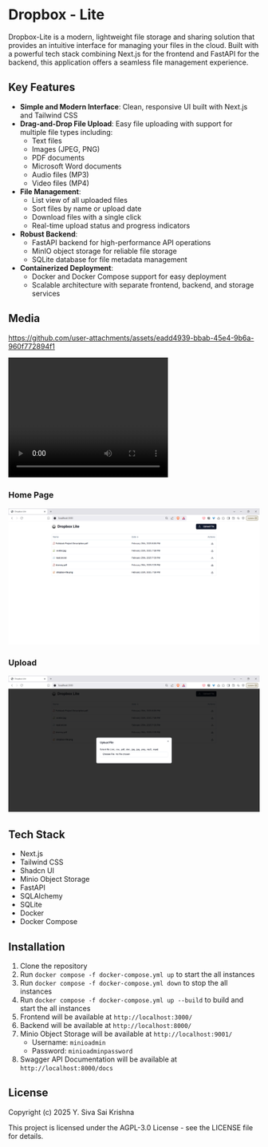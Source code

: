 # Dropbox - Lite

Dropbox-Lite is a modern, lightweight file storage and sharing solution that provides an intuitive interface for managing your files in the cloud. Built with a powerful tech stack combining Next.js for the frontend and FastAPI for the backend, this application offers a seamless file management experience.

## Key Features
- **Simple and Modern Interface**: Clean, responsive UI built with Next.js and Tailwind CSS
- **Drag-and-Drop File Upload**: Easy file uploading with support for multiple file types including:
  - Text files
  - Images (JPEG, PNG)
  - PDF documents
  - Microsoft Word documents
  - Audio files (MP3)
  - Video files (MP4)
- **File Management**:
  - List view of all uploaded files
  - Sort files by name or upload date
  - Download files with a single click
  - Real-time upload status and progress indicators
- **Robust Backend**:
  - FastAPI backend for high-performance API operations
  - MinIO object storage for reliable file storage
  - SQLite database for file metadata management
- **Containerized Deployment**:
  - Docker and Docker Compose support for easy deployment
  - Scalable architecture with separate frontend, backend, and storage services

## Media


https://github.com/user-attachments/assets/eadd4939-bbab-45e4-9b6a-960f772894f1


<video width="320" height="240" controls>
  <source src="./media/dropbox_lite_demo.mp4" type="video/mp4">
</video>

### Home Page
<img src="./media/homepage.png" alt="Home Page"/>

### Upload
<img src="./media/upload.png" alt="Upload"/>


## Tech Stack
- Next.js
- Tailwind CSS
- Shadcn UI
- Minio Object Storage
- FastAPI
- SQLAlchemy
- SQLite
- Docker
- Docker Compose


## Installation
1. Clone the repository
2. Run `docker compose -f docker-compose.yml up` to start the all instances
3. Run `docker compose -f docker-compose.yml down` to stop the all instances
4. Run `docker compose -f docker-compose.yml up --build` to build and start the all instances
5. Frontend will be available at `http://localhost:3000/`
6. Backend will be available at `http://localhost:8000/`
7. Minio Object Storage will be available at `http://localhost:9001/`
   - Username: `minioadmin`
   - Password: `minioadminpassword`
8. Swagger API Documentation will be available at `http://localhost:8000/docs`


## License
Copyright (c) 2025 Y. Siva Sai Krishna

This project is licensed under the AGPL-3.0 License - see the LICENSE file for details.
